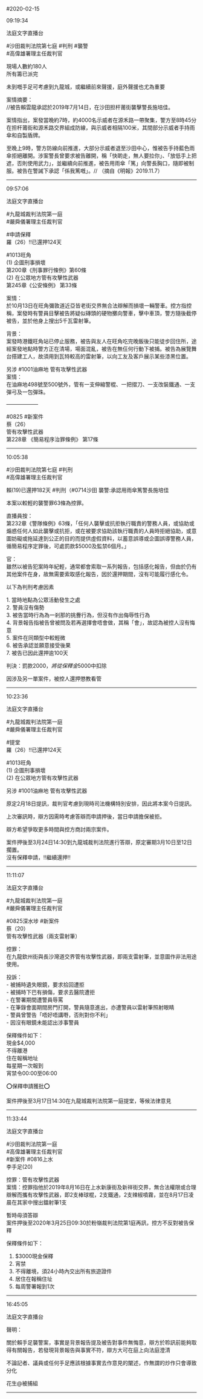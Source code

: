 #2020-02-15


09:19:34

法庭文字直播台

\#沙田裁判法院第七庭 \#判刑 \#襲警  
\#高偉雄署理主任裁判官  
  
現場人數約180人  
所有籌已派完  
  
未到嘅手足可考慮到九龍城，或繼續前來聲援，庭外聲援也尤為重要  
  
案情摘要：  
//被告賴雲龍承認於2019年7月14日，在沙田担杆莆街襲擊警長施培佳。  
  
案情指出，案發當晚約7時，約4000名示威者在源禾路一帶聚集，警方至8時45分在担杆莆街和源禾路交界組成防線，與示威者相隔100米，其間部分示威者手持雨傘和自製盾牌。  
  
至晚上9時，警方防線向前推進，大部分示威者退至沙田中心，惟被告手持藍色雨傘拒絕離開。涉案警長曾要求被告離開，稱「快啲走，無人要拉你」、「放低手上把遮，否則使用武力」，並繼續向前推進，被告用雨傘「篤」向警長胸口，隨即被制服。被告在警誡下承認「係我篤嘅」。// （摘自《明報》2019.11.7）

---
      
09:57:06

法庭文字直播台

\#九龍城裁判法院第一庭  
\#嚴舜儀署理主任裁判官  
  
\#申請保釋  
羅（26）‼️已還押124天  
  
\#1013旺角  
(1) 企圖刑事損壞  
第200章《刑事罪行條例》第60條  
(2) 在公眾地方管有攻擊性武器  
第245章《公安條例》 第33條  
  
案情：  
於10月13日在旺角彌敦道近亞皆老街交界無合法辯解而損壞一輛警車。控方指控稱，案發時有警員目擊被告將疑似磚頭的硬物擲向警車，擊中車頂，警方隨後截停被告，並於他身上搜出5千瓦雷射筆。  
  
背景：  
案發時港鐵旺角站已停止服務，被告與友人在旺角吃完晚飯後只能徒步回住所，途經案發地點時警方正在清場，場面混亂，被告在無仼何行動下被捕。被告為展覽舞台撘建工人，故須用到瓦特較高的雷射筆，以向工友及客戶展示某些漆黑位置。  
  
另涉 \#1001油麻地 管有攻擊性武器  
案情：  
在油麻地498號至500號外，管有一支伸縮警棍、一把摺刀、一支改裝鐵通、一支彈弓及一包彈珠。  
  
——————  
  
\#0825 \#新案件  
蔡（26）  
管有攻擊性武器  
第228章 《簡易程序治罪條例》 第17條

---
      
10:05:38



\#沙田裁判法院第七庭 \#判刑  
\#高偉雄署理主任裁判官  
  
賴(19)已還押182天 \#判刑（\#0714沙田 襲警:承認用雨傘篤警長施培佳  
  
本案以較輕的襲警罪63條為控罪。  
  
直播員按：  
第232章《警隊條例》63條，「任何人襲擊或抗拒執行職責的警務人員，或協助或煽惑任何人如此襲擊或抗拒，或在被要求協助該執行職責的人員時拒絕協助，或意圖妨礙或拖延達到公正的目的而提供虛假資料，以蓄意誤導或企圖誤導警務人員，循簡易程序定罪後，可處罰款$5000及監禁6個月。」  
  
官：  
雖然以被告犯案時年紀輕，通常都會索取一系列報告，包括感化報告，但由於仍有其他案件在身，故無需要索取感化報告，因於還押期間，沒有可能履行感化令。  
  
以下為判刑考慮因素  
  
1\. 當時地點為公眾活動發生之處  
2\. 警員沒有傷勢  
3\. 被告當時行為為一剎那的挑釁行為，但沒有作出侮辱性行為  
4\. 背景報告指被告曾被問及若再選擇會唔會做，其稱「會」，故認為被控人沒有悔意  
5\. 案件在同類型中較輕微  
6\. 被告承認並願意接受後果  
7\. 被告已因此還押逾100天  
  
判決：罰款$2000，將從保釋金$5000中扣除  
  
因涉及另一單案件，被控人還押懲教看管

---
      
10:23:36

法庭文字直播台

\#九龍城裁判法院第一庭  
\#嚴舜儀署理主任裁判官  
  
\#提堂  
羅（26）‼️已還押124天  
  
\#1013旺角  
(1) 企圖刑事損壞  
(2) 在公眾地方管有攻擊性武器  
  
  
另涉 \#1001油麻地 管有攻擊性武器  
  
原定2月18日提訊，裁判官考慮到現時司法機構特別安排，因此將本案今日提訊。  
  
上次審訊時，辯方因需時考慮答辯而申請押後，當日申請擔保被拒。  
  
辯方希望爭取更多時間與控方商討兩宗案件。  
  
案件押後至3月24日14:30到九龍城裁判法院進行答辯，原定審期3月10日至12日擱置。  
沒有保釋申請，‼️繼續還押‼️

---
      
11:11:07

法庭文字直播台

\#九龍城裁判法院第一庭  
\#嚴舜儀署理主任裁判官  
  
\#0825深水埗 \#新案件  
蔡（20）  
管有攻擊性武器（兩支雷射筆）  
  
控罪：  
在九龍欽州街與長沙灣道交界管有攻擊性武器，即兩支雷射筆，並意圖作非法用途使用。  
  
投訴：  
\- 被捕時遺失眼鏡，要求拾回遭拒  
\- 被捕時下巴有損傷，要求去醫院遭拒  
\- 在警署期間遭警員辱罵  
\- 在筆錄會面期間房門打開，警員隨意進出，亦遭警員以雷射筆照射眼睛  
\- 警員曾警告「唔好唔講嘢，否則對你不利」  
\- 因沒有眼鏡未能認出涉事警員  
  
  
保釋條件如下：  
現金$4,000  
不得離港  
住在報稱地址  
每星期一次報到  
宵禁令00:00至06:00  
  
⭕保釋申請獲批⭕  
  
案件押後至3月17日14:30在九龍城裁判法院第一庭提堂，等候法律意見

---
      
11:33:44

法庭文字直播台

\#沙田裁判法院第一庭  
\#高偉雄署理主任裁判官  
\#新案件 \#0816上水  
李手足(20)  
  
  
控罪：管有攻擊性武器  
案情：控罪指他於2019年8月16日在上水新康街及新祥街交界，無合法權限或合理辯解而攜有攻擊性武器，即2支棒球棍，2支鐵通，2支辣椒噴霧，並在8月17日凌晨在其家中搜出鐳射筆1支  
  
  
暫時毋須答辯  
案件押後至2020年3月25日09:30於粉嶺裁判法院第1庭再訊，控方不反對被告保釋  
  
保釋條件如下：  
1) $3000現金保釋  
2) 宵禁  
3) 不得離境，須24小時內交出所有旅遊證件  
4) 居住在報稱住址  
5) 每周警署報到1次

---
      
16:45:05

法庭文字直播台

聲明：  
  
關於賴手足襲警案，事實是背景報告提及被告對事件無悔意，辯方於聆訊前能夠取得有關報告，若發現背景報告與事實不符，辯方大可在庭上向法庭澄清  
  
不論記者、議員或任何手足應該根據事實去作意見的闡述，作無謂的炒作只會導致分化  
  
花生@被捕組

---
      